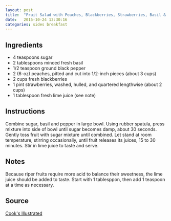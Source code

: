 ```yaml
---
layout: post
title:  "Fruit Salad with Peaches, Blackberries, Strawberries, Basil & Black Pepper"
date:   2015-10-24 13:30:16
categories: sides breakfast
---
```


Ingredients
-----------
- 4 teaspoons sugar
- 2 tablespoons minced fresh basil
- 1/2 teaspoon ground black pepper
- 2 (6-oz) peaches, pitted and cut into 1/2-inch pieces (about 3 cups)
- 2 cups fresh blackberries
- 1 pint strawberries, washed, hulled, and quartered lengthwise (about 2 cups)
- 1 tablespoon fresh lime juice (see note)

Instructions
------------

Combine sugar, basil and pepper in large bowl.  Using rubber spatula, press
mixture into side of bowl until sugar becomes damp, about 30 seconds.  Gently
toss fruit with sugar mixture until combined. Let stand at room temperature,
stirring occasionally, until fruit releases its juices, 15 to 30 minutes.  Stir
in lime juice to taste and serve.

Notes
-----

Because riper fruits require more acid to balance their sweetness, the lime
juice should be added to taste. Start with 1 tablesppon, then add 1 teaspoon at
a time as necessary.

Source
------
[Cook's Illustrated](http://johnsmags.gotdns.com/johnsmags/mags/CI/87/CI-87.html#Peaches,_Blackberries,_and_Strawberries_with_Basil_and_Pepper)

